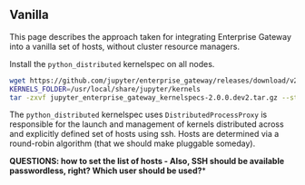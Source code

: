 ## Vanilla

This page describes the approach taken for integrating Enterprise Gateway into a vanilla set of hosts, without cluster resource managers.

Install the `python_distributed` kernelspec on all nodes.

``` Bash
wget https://github.com/jupyter/enterprise_gateway/releases/download/v2.0.0rc1/jupyter_enterprise_gateway_kernelspecs-2.0.0rc1.tar.gz
KERNELS_FOLDER=/usr/local/share/jupyter/kernels
tar -zxvf jupyter_enterprise_gateway_kernelspecs-2.0.0.dev2.tar.gz --strip 1 --directory $KERNELS_FOLDER/python_distributed/ python_distributed/
```

The `python_distributed` kernelspec uses `DistributedProcessProxy` is responsible for the launch and management of kernels distributed across and explicitly defined set of hosts using ssh. Hosts are determined via a round-robin algorithm (that we should make pluggable someday).

**QUESTIONS: how to set the list of hosts - Also, SSH should be available passwordless, right? Which user should be used?***
